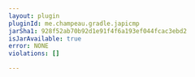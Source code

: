 ```yaml
---
layout: plugin
pluginId: me.champeau.gradle.japicmp
jarSha1: 928f52ab70b92d1e91f4f6a193ef044fcac3ebd2
isJarAvailable: true
error: NONE
violations: []

---
```

